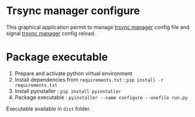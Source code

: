 # Trsync manager configure

This graphical application permit to manage [trsync manager](https://github.com/buxx/trsync/tree/main/manager) config file and signal [trsync manager](https://github.com/buxx/trsync/tree/main/manager) config reload.

# Package executable

1. Prepare and activate python virtual environment
2. Install dependencies from `requirements.txt` : `pip install -r requirements.txt`
3. Install pyinstaller : `pip install pyinstaller`
4. Package executable : `pyinstaller --name configure --onefile run.py`

Executable available in `dist` folder.
